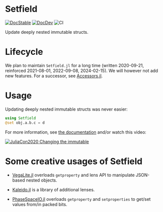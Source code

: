 # Setfield

[![DocStable](https://img.shields.io/badge/docs-stable-blue.svg)](https://jw3126.github.io/Setfield.jl/stable/intro)
[![DocDev](https://img.shields.io/badge/docs-dev-blue.svg)](https://jw3126.github.io/Setfield.jl/dev/intro)
![CI](https://github.com/jw3126/Setfield.jl/workflows/CI/badge.svg)

Update deeply nested immutable structs.

# Lifecycle

We plan to maintain `Setfield.jl` for a long time (written 2020-09-21, reinforced 2021-08-01, 2022-09-08, 2024-02-15). We will however not add new features. For a successor, see [Accessors.jl](https://github.com/JuliaObjects/Accessors.jl).

# Usage
Updating deeply nested immutable structs was never easier:
```julia
using Setfield
@set obj.a.b.c = d
```
For more information, see [the documentation](https://jw3126.github.io/Setfield.jl/latest/intro/) and/or watch this video:

[![JuliaCon2020 Changing the immutable](https://img.youtube.com/vi/vkAOYeTpLg0/0.jpg)](https://youtu.be/vkAOYeTpLg0 "Changing the immutable")

# Some creative usages of Setfield

* [VegaLite.jl](https://github.com/queryverse/VegaLite.jl) overloads
  `getproperty` and lens API to manipulate JSON-based nested objects.

* [Kaleido.jl](https://github.com/tkf/Kaleido.jl) is a library of
  additional lenses.

* [PhaseSpaceIO.jl](https://github.com/jw3126/PhaseSpaceIO.jl) overloads
  `getproperty` and `setproperties` to get/set values from/in packed bits.
